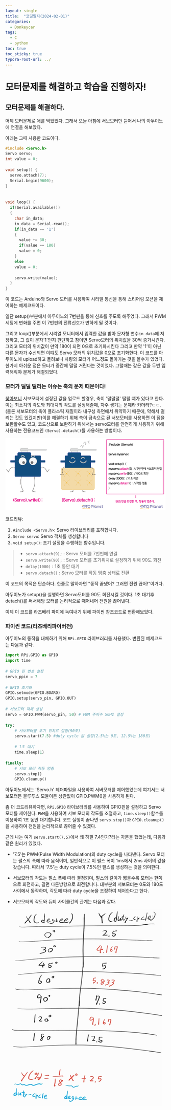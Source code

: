 ```yaml
---
layout: single
title:  "코딩일지(2024-02-01)"
categories: 
  - Donkeycar
tags:
  - C
  - python
toc: true
toc_sticky: true
typora-root-url: ../
---
```





# 모터문제를 해결하고 학습을 진행하자!

## 모터문제를 해결하다.

어제 모터문제로 애를 먹었었다. 그래서 오늘 아침에 서보모터만 뜯어서 나의 아두이노에 연결을 해보았다.

아래는 그때 사용한 코드이다.

```c
#include <Servo.h>
Servo servo;
int value = 0;

void setup() {
  servo.attach(7);
  Serial.begin(9600);
}


void loop() {
  if(Serial.available())
  {
    char in_data;
    in_data = Serial.read();
    if(in_data == '1')
    {
      value += 30;
      if(value == 180)
      value = 0;
    }
    else
    value = 0;

    servo.write(value);
  }
}
```

이 코드는 Arduino와 Servo 모터를 사용하여 시리얼 통신을 통해 스티어링 모션을 제어하는 예제코드이다.

일단 setup()부분에서 아두이노의 7번핀을 통해 신호를 주도록 해주었다. 그래서 PWM세팅에 변화를 주면 이 7번핀의 전류신호가 변하게 될 것이다.

그리고 loop()부분에서 시리얼 모니터에서 입력한 값을 받아 문자형 변수`in_data`에 저장하고, 그 값이 문자'1'인지 판단하고 참이면 Servo모터의 위치값을 30씩 증가시킨다. 그리고 모터의 위치값이 만약 180이 되면 0으로 초기화시킨다 그리고 만약 '1'이 아닌 다른 문자가 수신되면 이떄도 Servo 모터의 위치값을 0으로 초기화한다. 이 코드를 아두이노에 upload하고 돌려보니 차량의 모터가 어느정도 돌아가는 것을 볼수가 있었다. 한가지 아쉬운 점은 모터가 중간에 덜덜 거린다는 것이었다. 그럴때는 같은 값을 두번 입력해줘야 문제가 해결되었다.

### 모터가 덜덜 떨리는 이슈는 축의 문제 때문이다!

[찾아보니](https://blog.naver.com/dokkosam/221387857799) 서보모터에 설정된 값을 업로드 할경우, 축이 '덜덜덜' 떨릴 떄가 있다고 한다. 이는 최소치의 각도와 최대치의 각도를 설정해줄때, 자주 생기는 문제라 카더라?ㄷㄷ. (물론 서보모터의 축이 플라스틱 재질이라 내구성 측면에서 취약하기 때문에, 약해서 떨리는 것도 있겠지만)이를 해결하기 위해 축이 금속으로 된 서보모터를 사용하면 이 점을 보완할수도 있고, 코드상으로 보완하기 위해서는 servo모터를 안전하게 사용하기 위해 사용하는 전용코드인 `(Servo).detach()`를 사용하는 방법이다.

![image-20240201135535128](/images/2024-02-01-codinglog(33)/image-20240201135535128.png)

코드리뷰:

1. `#include <Servo.h>`: Servo 라이브러리를 포하합니다.
2. `Servo servo`: Servo 객체를 생성합니다
3. `void setup()`: 초기 설정을 수행하는 함수입니다.

> - `servo.attach(9);` : Servo 모터를 7번핀에 연결
> - `servo.write(90);` : Servo 모터를 초기위치로 설정하기 위해 90도 회전
> - `delay(1000)` : 1초 동안 대기
> - `servo.detach()` : Servo 모터를 작동 멈춤 상태로 전환

이 코드의 목적은 단순하다. 한줄로 말하자면 "동작 끝냈어? 그러면 전원 끊어!"이거다.

아두이노가 setup()을 실행하면 Servo모터를 90도 회전시킬 것이다. 1초 대기후 detach()를 써서해당 모터를 논리적으로 때어내어 전원을 끊어낸다.

이제 이 코드를 라즈베리 파이에 녹여내기 위해 파이썬 참조코드로 변환해보았다.

### 파이썬 코드(라즈베리파이버전)

아두이노의 동작을 대체하기 위해 `RPi.GPIO` 라이브러리를 사용했다. 변환된 예제코드는 다음과 같다.

```python
import RPi.GPIO as GPIO
import time

# GPIO 핀 번호 설정
servo_ppin = 7

# GPIO 초기화
GPIO.setmode(GPIO.BOARD)
GPIO.setup(servo_pin, GPIO.OUT)

# 서보모터 객체 생성
servo = GPIO.PWM(servo_pin, 50) # PWM 주파수 50Hz 설정

try:
	# 서보모터를 초기 위치로 설정(90도)
    servo.start(7.5) #duty cycle 값 설정(2.5%는 0도, 12.5%는 180도)
    
    # 1초 대기
    time.sleep(1)

finally:
    # 서보 모터 작동 멈춤
    servo.stop()
    GPIO.cleanup()
```

아두이노에서는 'Servo.h' 헤더파일을 사용하여 서버모터를 제어했었는데 여기서는 서보모터든 블루투스 모듈이든 상관없이 GPIO.PWM()을 사용하게 된다.

좀 더 코드리뷰하자면, `RPi.GPIO` 라이브러리를 사용하여 GPIO핀을 설정하고 Servo 모터를 제어한다. `PWM`을 사용하여 서보 모터의 각도를 조절하고, `time.sleep()`함수를 이용하여 1초 동안 대기합니다. 코드 실행이 끝나면 `servo.stop()`과  `GPIO.cleanup()`을 사용하여 전원을 논리적으로 끊어줄 수 있겠다.

근데 나는 여기 `servo.start(7.5)`에서 왜 하필 7.4인가?라는 자문을 했었는데, 다음과 같은 원리가 있었다.

- '7.5'는 PWM(Pulse Width Modulation)의 duty cycle을 나타낸다. Servo 모터는 펄스의 폭에 따라 움직이며, 일반적으로 이 펄스 폭이 1ms에서 2ms 사이의 값을 갖습니다. 따라서 '7.5'는 duty cycle이 7.5%인 펄스를 생성하는 것을 의미한다.

- 서보모터의 각도는 펄스 폭에 따라 결정되며, 펄스의 길이가 짧을수록 모터는 한쪽으로 회전하고, 길면 다른방향으로 회전합니다. 대부분의 서보모터는 0도와 180도 사이에서 동작하며, 각도에 따라 duty cycle을 조정하여 제어한다고 한다.
- 서보모터의 각도와 듀티 사이클간의 관계는 다음과 같다.

<div style="text-align:center;">
    <img src="/images/2024-02-01-codinglog(33)/image-20240201152541276.png" alt="image-20231230154210231" style="zoom:100%;" />
</div>














